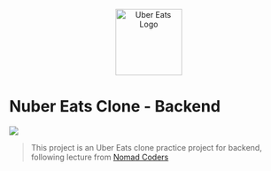 <p align="center">
  <img src="https://d3i4yxtzktqr9n.cloudfront.net/web-eats-v2/0c6de4f0b3884eb89b28a29ecbc10d59.svg" width="120" alt="Uber Eats Logo" />
</p>

# Nuber Eats Clone - Backend

[![](https://img.shields.io/badge/author-RunFridge-brightgreen)](https://github.com/hwhang0917)

> This project is an Uber Eats clone practice project for backend, following lecture from [Nomad Coders](https://nomadcoders.co/)